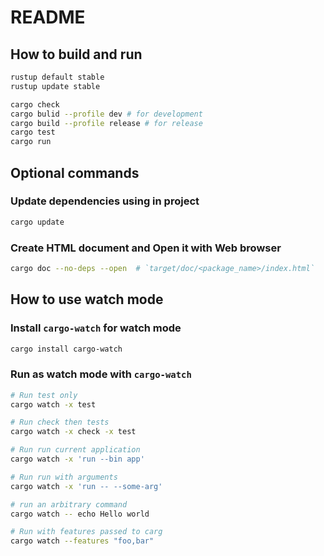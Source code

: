 # README
## How to build and run

```bash
rustup default stable
rustup update stable

cargo check
cargo bulid --profile dev # for development
cargo build --profile release # for release
cargo test
cargo run
```

## Optional commands

### Update dependencies using in project

```bash
cargo update
```

### Create HTML document and Open it with Web browser

```bash
cargo doc --no-deps --open  # `target/doc/<package_name>/index.html`
```

## How to use watch mode

### Install `cargo-watch` for watch mode

```bash
cargo install cargo-watch
```

### Run as watch mode with `cargo-watch`

```bash
# Run test only
cargo watch -x test

# Run check then tests
cargo watch -x check -x test

# Run run current application
cargo watch -x 'run --bin app'

# Run run with arguments
cargo watch -x 'run -- --some-arg'

# run an arbitrary command
cargo watch -- echo Hello world

# Run with features passed to carg
cargo watch --features "foo,bar"
```
